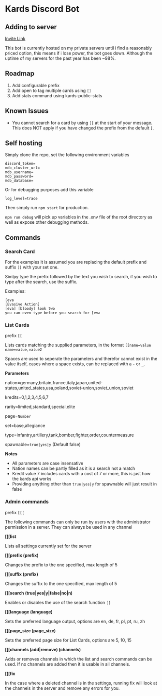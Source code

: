 # Kards Discord Bot

## Adding to server

[Invite Link](https://discord.com/oauth2/authorize?client_id=851402593598832640&scope=bot&permissions=52224)

This bot is currently hosted on my private servers until i find a reasonably priced option, this means if i lose power, the bot goes down. Although the uptime of my servers for the past year has been ~98%.

## Roadmap

1. Add configurable prefix
2. Add open to tag multiple cards using `[]`
3. Add stats command using kards-public-stats

## Known Issues

- You cannot search for a card by using `[[` at the start of your message. This does NOT apply if you have changed the prefix from the default `[`.

## Self hosting

Simply clone the repo, set the following environment variables

```
discord_token=
mdb_cluster_url=
mdb_username=
mdb_password=
mdb_database=
```

Or for debugging purposes add this variable

```
log_level=trace
```

Then simply run `npm start` for production.


`npm run debug` will pick up variables in the .env file of the root directory as well as expose other debugging methods.

## Commands

### Search Card

For the examples it is assumed you are replacing the default prefix and suffix `[]` with your set one.

Simlpy type the prefix followed by the text you wish to search, if you wish to type after the search, use the suffix.

Examples:
```
[eva
[Evasive Action]
[eva] [bloody] look two
you can even type before you search for [eva
```

### List Cards

prefix `[[`

Lists cards matching the supplied parameters, in the format `[[name=value name=value,value2`

Spaces are used to seperate the parameters and therefor cannot exist in the value itself, cases where a space exists, can be replaced with a `-` or `_`.

**Parameters**

nation=germany,britain,france,italy,japan,united-states,united_states,usa,poland,soviet-union,soviet_union,soviet

kredits=0,1,2,3,4,5,6,7

rarity=limited,standard,special,elite

page=`Number`

set=base,allegiance

type=infantry,artillery,tank,bomber,fighter,order,countermeasure

spawnable=`true|yes|y` (Default false)

**Notes**

- All parameters are case insensative
- Nation names can be partly filled as it is a search not a match
- Kredit value 7 includes cards with a cost of 7 or more, this is just how the kards api works
- Providing anything other than `true|yes|y` for spawnable will just result in false

### Admin commands

prefix `[[[`

The following commands can only be run by users with the administrator permission in a server. They can always be used in any channel

**[[[list**

Lists all settings currently set for the server

**[[[prefix (prefix)**

Changes the prefix to the one specified, max length of 5

**[[[suffix (prefix)**

Changes the suffix to the one specified, max length of 5

**[[[search (true|yes|y|false|no|n)**

Enables or disables the use of the search function `[[`

**[[[language (language)**

Sets the preferred language output, options are en, de, fr, pl, pt, ru, zh

**[[[page_size (page_size)**

Sets the preferred page size for List Cards, options are 5, 10, 15

**[[[channels (add|remove) (channels)**

Adds or removes channels in which the list and search commands can be used. If no channels are added then it is usable in all channels.

**[[[fix**

In the case where a deleted channel is in the settings, running fix will look at the channels in the server and remove any errors for you.
